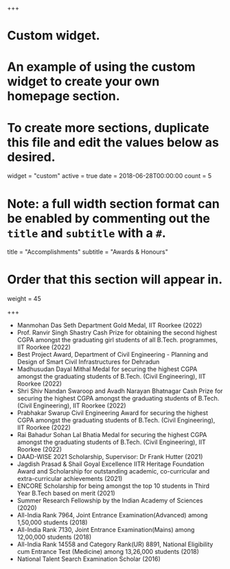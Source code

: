 +++
# Custom widget.
# An example of using the custom widget to create your own homepage section.
# To create more sections, duplicate this file and edit the values below as desired.
widget = "custom"
active = true
date = 2018-06-28T00:00:00
count = 5

# Note: a full width section format can be enabled by commenting out the `title` and `subtitle` with a `#`.
title = "Accomplishments"
 subtitle = "Awards & Honours"

# Order that this section will appear in.
weight = 45

+++

-	Manmohan Das Seth Department Gold Medal, IIT Roorkee (2022)
-	Prof. Ranvir Singh Shastry Cash Prize for obtaining the second highest CGPA amongst the graduating girl students of all B.Tech. programmes, IIT Roorkee (2022)
-	Best Project Award, Department of Civil Engineering - Planning and Design of Smart Civil Infrastructures for Dehradun
-	Madhusudan Dayal Mithal Medal for securing the highest CGPA amongst the graduating students of B.Tech. (Civil Engineering), IIT Roorkee (2022)
-	Shri Shiv Nandan Swaroop and Avadh Narayan Bhatnagar Cash Prize for securing the highest CGPA amongst the graduating students of B.Tech. (Civil Engineering), IIT Roorkee (2022)
-	Prabhakar Swarup Civil Engineering Award for securing the highest CGPA amongst the graduating students of B.Tech. (Civil Engineering), IIT Roorkee (2022)
-	Rai Bahadur Sohan Lal Bhatia Medal for securing the highest CGPA amongst the graduating students of B.Tech. (Civil Engineering), IIT Roorkee (2022)
-	DAAD-WISE 2021 Scholarship, Supervisor: Dr Frank Hutter (2021)
-	Jagdish Prasad & Shail Goyal Excellence IITR Heritage Foundation Award and Scholarship for outstanding academic, co-curricular and extra-curricular achievements (2021)
-	ENCORE Scholarship for being amongst the top 10 students in Third Year B.Tech based on merit (2021)
-	Summer Research Fellowship by the Indian Academy of Sciences (2020)
-	All-India Rank 7964, Joint Entrance Examination(Advanced) among 1,50,000 students (2018)
-	All-India Rank 7130, Joint Entrance Examination(Mains) among 12,00,000 students (2018)
-	All-India Rank 14558 and Category Rank(UR) 8891, National Eligibility cum Entrance Test (Medicine) among 13,26,000 students (2018)
- National Talent Search Examination Scholar (2016)

